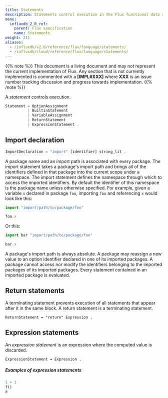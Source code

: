 ```yaml
---
title: Statements
description: Statements control execution in the Flux functional data scripting language.
menu:
  influxdb_2_0_ref:
    parent: Flux specification
    name: Statements
weight: 211
aliases:
  - /influxdb/v2.0/reference/flux/language/statements/
  - /influxdb/cloud/reference/flux/language/statements/
---
```


{{% note %}}
This document is a living document and may not represent the current implementation of Flux.
Any section that is not currently implemented is commented with a **[IMPL#XXX]** where
**XXX** is an issue number tracking discussion and progress towards implementation.
{{% /note %}}

A _statement_ controls execution.

```js
Statement = OptionAssignment
          | BuiltinStatement
          | VariableAssignment
          | ReturnStatement
          | ExpressionStatement .
```

## Import declaration

```js
ImportDeclaration = "import" [identifier] string_lit .
```

A package name and an import path is associated with every package.
The import statement takes a package's import path and brings all of the identifiers
defined in that package into the current scope under a namespace.
The import statement defines the namespace through which to access the imported identifiers.
By default the identifier of this namespace is the package name unless otherwise specified.
For example, given a variable `x` declared in package `foo`, importing `foo` and referencing `x` would look like this:

```js
import "import/path/to/package/foo"

foo.x
```

Or this:

```js
import bar "import/path/to/package/foo"

bar.x
```

A package's import path is always absolute.
A package may reassign a new value to an option identifier declared in one of its imported packages.
A package cannot access nor modify the identifiers belonging to the imported packages of its imported packages.
Every statement contained in an imported package is evaluated.

## Return statements

A terminating statement prevents execution of all statements that appear after it in the same block.
A return statement is a terminating statement.

```
ReturnStatement = "return" Expression .
```
## Expression statements

An _expression statement_ is an expression where the computed value is discarded.

```
ExpressionStatement = Expression .
```

##### Examples of expression statements

```js
1 + 1
f()
a
```
